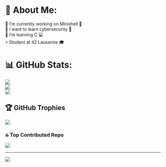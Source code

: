 # 💫 About Me:
🔭 I’m currently working on Minishell 🐚<br>🤝 I want to learn cybersecurity 🔐<br>🌱 I’m learning C 💻<br>⚡ Student at 42 Lausanne 🎓


# 📊 GitHub Stats:
![](https://github-readme-stats.vercel.app/api?username=IsaiahRobinsonGit&theme=transparent&hide_border=false&include_all_commits=true&count_private=true)<br/>
![](https://github-readme-streak-stats.herokuapp.com/?user=IsaiahRobinsonGit&theme=transparent&hide_border=false)<br/>
![](https://github-readme-stats.vercel.app/api/top-langs/?username=IsaiahRobinsonGit&theme=transparent&hide_border=false&include_all_commits=true&count_private=true&layout=compact)

## 🏆 GitHub Trophies
![](https://github-profile-trophy.vercel.app/?username=IsaiahRobinsonGit&theme=tokyonight&no-frame=false&no-bg=true&margin-w=4)

### 🔝 Top Contributed Repo
![](https://github-contributor-stats.vercel.app/api?username=IsaiahRobinsonGit&limit=5&theme=dark&combine_all_yearly_contributions=true)

---
[![](https://visitcount.itsvg.in/api?id=IsaiahRobinsonGit&icon=0&color=12)](https://visitcount.itsvg.in)

  
<!-- Proudly created with GPRM ( https://gprm.itsvg.in ) -->
